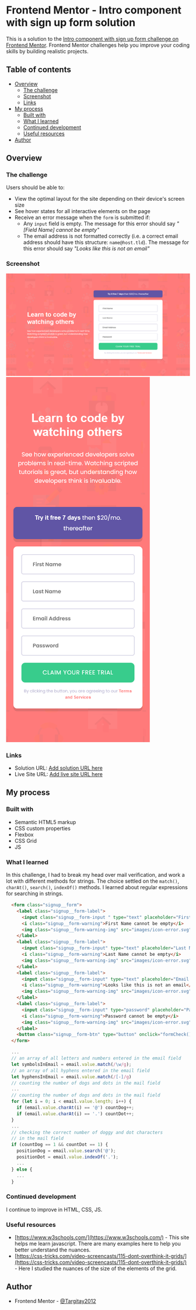 # Frontend Mentor - Intro component with sign up form solution

This is a solution to the [Intro component with sign up form challenge on Frontend Mentor](https://www.frontendmentor.io/challenges/intro-component-with-signup-form-5cf91bd49edda32581d28fd1). Frontend Mentor challenges help you improve your coding skills by building realistic projects. 

## Table of contents

- [Overview](#overview)
  - [The challenge](#the-challenge)
  - [Screenshot](#screenshot)
  - [Links](#links)
- [My process](#my-process)
  - [Built with](#built-with)
  - [What I learned](#what-i-learned)
  - [Continued development](#continued-development)
  - [Useful resources](#useful-resources)
- [Author](#author)

## Overview

### The challenge

Users should be able to:

- View the optimal layout for the site depending on their device's screen size
- See hover states for all interactive elements on the page
- Receive an error message when the `form` is submitted if:
  - Any `input` field is empty. The message for this error should say *"[Field Name] cannot be empty"*
  - The email address is not formatted correctly (i.e. a correct email address should have this structure: `name@host.tld`). The message for this error should say *"Looks like this is not an email"*

### Screenshot

![](./screenshot-1.jpg)
![](./screenshot-2.jpg)

### Links

- Solution URL: [Add solution URL here](https://your-solution-url.com)
- Live Site URL: [Add live site URL here](https://your-live-site-url.com)

## My process

### Built with

- Semantic HTML5 markup
- CSS custom properties
- Flexbox
- CSS Grid
- JS

### What I learned

In this challenge, I had to break my head over mail verification, and work a lot with different methods for strings. The choice settled on the `match()`, `charAt()`, `search()`, `indexOf()` methods. I learned about regular expressions for searching in strings.

```html
  <form class="signup__form">
    <label class="signup__form-label">
      <input class="signup__form-input " type="text" placeholder="First Name">
      <i class="signup__form-warning">First Name cannot be empty</i>
      <img class="signup__form-warning-img" src="images/icon-error.svg">
    </label>
    <label class="signup__form-label">
      <input class="signup__form-input" type="text" placeholder="Last Name">
      <i class="signup__form-warning">Last Name cannot be empty</i>
      <img class="signup__form-warning-img" src="images/icon-error.svg">
    </label>
    <label class="signup__form-label">
      <input class="signup__form-input" type="text" placeholder="Email Address">
      <i class="signup__form-warning">Looks like this is not an email</i>
      <img class="signup__form-warning-img" src="images/icon-error.svg">
    </label>
    <label class="signup__form-label">
      <input class="signup__form-input" type="password" placeholder="Password">
      <i class="signup__form-warning">Password cannot be empty</i>
      <img class="signup__form-warning-img" src="images/icon-error.svg">
    </label>
    <button class="signup__form-btn" type="button" onclick="formCheck()">Claim your free trial</button>
  </form>
```
```js
  ...
  // an array of all letters and numbers entered in the email field
  let symbolsInEmail = email.value.match(/\w/g);
  // an array of all hyphens entered in the email field
  let hyphensInEmail = email.value.match(/[-]/g)
  // counting the number of dogs and dots in the mail field
  ...
  // counting the number of dogs and dots in the mail field
  for (let i = 0; i < email.value.length; i++) {
    if (email.value.charAt(i) == '@') countDog++;
    if (email.value.charAt(i) == '.') countDot++;
  }
  ...
  // checking the correct number of doggy and dot characters
  // in the mail field
  if (countDog == 1 && countDot == 1) {
    positionDog = email.value.search('@');
    positionDot = email.value.indexOf('.');
    ...
  } else {
    ...
  }
```

### Continued development

I continue to improve in HTML, CSS, JS.

### Useful resources

- [https://www.w3schools.com/](https://www.w3schools.com/) - This site helps me learn javascript. There are many examples here to help you better understand the nuances.
- [https://css-tricks.com/video-screencasts/115-dont-overthink-it-grids/](https://css-tricks.com/video-screencasts/115-dont-overthink-it-grids/) - Here I studied the nuances of the size of the elements of the grid.

## Author

- Frontend Mentor - [@Targitay2012](https://www.frontendmentor.io/profile/Targitay2012)

